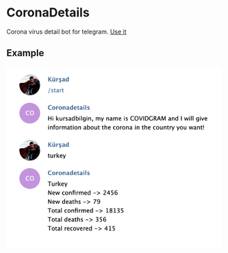 # CoronaDetails 

Corona virus detail bot for telegram. [Use it](https://t.me/Coronadetails_bot)


## Example 

![bot](/example.png)